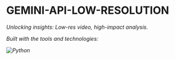 <div id="top">

<!-- HEADER STYLE: MODERN -->
<div align="left" style="position: relative; width: 100%; height: 100%; ">


# GEMINI-API-LOW-RESOLUTION

<em>Unlocking insights:  Low-res video, high-impact analysis.<em>

<!-- BADGES -->
<!-- local repository, no metadata badges. -->

<em>Built with the tools and technologies:</em>

<img src="https://img.shields.io/badge/Python-3776AB.svg?style=for-the-badge&logo=Python&logoColor=white" alt="Python">

</div>
</div>
<br clear="right">

---

## Table of Contents

I. [Table of Contents](#table-of-contents)<br>
II. [Overview](#overview)<br>
III. [Features](#features)<br>
IV. [Project Structure](#project-structure)<br>
&nbsp;&nbsp;&nbsp;&nbsp;IV.a. [Project Index](#project-index)<br>
V. [Getting Started](#getting-started)<br>
&nbsp;&nbsp;&nbsp;&nbsp;V.a. [Prerequisites](#prerequisites)<br>
&nbsp;&nbsp;&nbsp;&nbsp;V.b. [Installation](#installation)<br>
&nbsp;&nbsp;&nbsp;&nbsp;V.c. [Usage](#usage)<br>
&nbsp;&nbsp;&nbsp;&nbsp;V.d. [Testing](#testing)<br>
VI. [Roadmap](#roadmap)<br>
VII. [Contributing](#contributing)<br>
VIII. [License](#license)<br>
IX. [Acknowledgments](#acknowledgments)<br>

---

## Overview

Gemini-API-low-resolution is a Python script designed to simplify Google Gemini's video processing capabilities, specifically focusing on low-resolution video content and demonstrating model compatibility.

**Why Gemini-API-low-resolution?**

This project provides a practical, well-documented example of interacting with the Google Gemini API for low-resolution video processing.  The core features include:

- 🟢 **Automated Workflow:**  Handles video upload, processing, and result retrieval, eliminating manual steps.
- 🔵 **Low-Resolution Processing:** Demonstrates how to successfully process low-resolution videos using the Gemini API.
- 🔴 **Gemini API Interaction:** Provides a clear and concise example of API interaction, including error handling.
- 🟡 **Model Compatibility Testing:** Highlights compatibility differences between Gemini 2.0 and Gemini 2.5 Pro models.
- 💜 **Clear, Well-Documented Code:**  The script is easy to understand and modify, serving as a valuable learning resource.
- 🧡 **Comprehensive Error Handling:** Robust error handling ensures smooth operation and informative feedback.

---

## Features



---

## Project Structure

```sh
└── Gemini-API-low-resolution/
    └── testinglowresgemini.py
```

### Project Index

<details open>
	<summary><b><code>C:\USERS\SALVADORMENJIVAR.COM\DESKTOP\GEMINIAPILOWRESO\GEMINI-API-LOW-RESOLUTION/</code></b></summary>
	<!-- __root__ Submodule -->
	<details>
		<summary><b>__root__</b></summary>
		<blockquote>
			<div class='directory-path' style='padding: 8px 0; color: #666;'>
				<code><b>⦿ __root__</b></code>
			<table style='width: 100%; border-collapse: collapse;'>
			<thead>
				<tr style='background-color: #f8f9fa;'>
					<th style='width: 30%; text-align: left; padding: 8px;'>File Name</th>
					<th style='text-align: left; padding: 8px;'>Summary</th>
				</tr>
			</thead>
				<tr style='border-bottom: 1px solid #eee;'>
					<td style='padding: 8px;'><b><a href='C:\Users\salvadormenjivar.com\Desktop\GeminiAPILowReso\Gemini-API-low-resolution/blob/master/testinglowresgemini.py'>testinglowresgemini.py</a></b></td>
					<td style='padding: 8px;'>- The script tests Google Geminis video processing capabilities<br>- It uploads a video, waits for processing completion, and then uses the Gemini API to generate a description of the video content, specifying low resolution<br>- The script highlights compatibility issues encountered with the Gemini 2.5 Pro model regarding low-resolution processing, ultimately using Gemini 2.0 for successful execution.</td>
				</tr>
			</table>
		</blockquote>
	</details>
</details>

---

## Getting Started

### Prerequisites

This project requires the following dependencies:

- **Programming Language:** Python

### Installation

Build Gemini-API-low-resolution from the source and intsall dependencies:

1. **Clone the repository:**

    ```sh
    ❯ git clone ../Gemini-API-low-resolution
    ```

2. **Navigate to the project directory:**

    ```sh
    ❯ cd Gemini-API-low-resolution
    ```

3. **Install the dependencies:**

echo 'INSERT-INSTALL-COMMAND-HERE'

### Usage

Run the project with:

echo 'INSERT-RUN-COMMAND-HERE'

### Testing

Gemini-api-low-resolution uses the {__test_framework__} test framework. Run the test suite with:

echo 'INSERT-TEST-COMMAND-HERE'

---

## Roadmap

- [X] **`Task 1`**: <strike>Implement feature one.</strike>
- [ ] **`Task 2`**: Implement feature two.
- [ ] **`Task 3`**: Implement feature three.

---

## Contributing

- **💬 [Join the Discussions](https://LOCAL/GeminiAPILowReso/Gemini-API-low-resolution/discussions)**: Share your insights, provide feedback, or ask questions.
- **🐛 [Report Issues](https://LOCAL/GeminiAPILowReso/Gemini-API-low-resolution/issues)**: Submit bugs found or log feature requests for the `Gemini-API-low-resolution` project.
- **💡 [Submit Pull Requests](https://LOCAL/GeminiAPILowReso/Gemini-API-low-resolution/blob/main/CONTRIBUTING.md)**: Review open PRs, and submit your own PRs.

<details closed>
<summary>Contributing Guidelines</summary>

1. **Fork the Repository**: Start by forking the project repository to your LOCAL account.
2. **Clone Locally**: Clone the forked repository to your local machine using a git client.
   ```sh
   git clone C:\Users\salvadormenjivar.com\Desktop\GeminiAPILowReso\Gemini-API-low-resolution
   ```
3. **Create a New Branch**: Always work on a new branch, giving it a descriptive name.
   ```sh
   git checkout -b new-feature-x
   ```
4. **Make Your Changes**: Develop and test your changes locally.
5. **Commit Your Changes**: Commit with a clear message describing your updates.
   ```sh
   git commit -m 'Implemented new feature x.'
   ```
6. **Push to LOCAL**: Push the changes to your forked repository.
   ```sh
   git push origin new-feature-x
   ```
7. **Submit a Pull Request**: Create a PR against the original project repository. Clearly describe the changes and their motivations.
8. **Review**: Once your PR is reviewed and approved, it will be merged into the main branch. Congratulations on your contribution!
</details>

<details closed>
<summary>Contributor Graph</summary>
<br>
<p align="left">
   <a href="https://LOCAL{/GeminiAPILowReso/Gemini-API-low-resolution/}graphs/contributors">
      <img src="https://contrib.rocks/image?repo=GeminiAPILowReso/Gemini-API-low-resolution">
   </a>
</p>
</details>

---

## License

Gemini-api-low-resolution is protected under the [LICENSE](https://choosealicense.com/licenses) License. For more details, refer to the [LICENSE](https://choosealicense.com/licenses/) file.

---

## Acknowledgments

- Credit `contributors`, `inspiration`, `references`, etc.

<div align="right">

[![][back-to-top]](#top)

</div>


[back-to-top]: https://img.shields.io/badge/-BACK_TO_TOP-151515?style=flat-square


---
